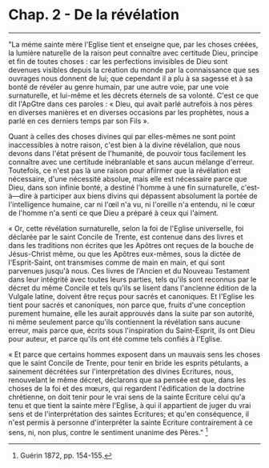 # Chap. 2 - De la révélation

***

"La méme sainte mère l'Eglise tient et enseigne que, par les choses créées, la lumière naturelle de la raison peut connaître avec certitude Dieu, principe et fin de toutes choses : car les perfections invisibles de Dieu sont devenues visibles depuis la création du monde par la connaissance que ses ouvrages nous donnent de lui; que cependant il a plu à sa sagesse et à sa bonté de révéler au genre humain, par une autre voie, par une voie surnaturelle, et lui-même et les décrets éternels de sa volonté. C'est ce que dit l'ApGtre dans ces paroles : « Dieu, qui avait parlé autrefois à nos pères en diverses manières et en diverses occasions par les prophètes, nous a parlé en ces derniers temps par son Fils ».

Quant à celles des choses divines qui par elles-mêmes ne sont point inaccessibles à notre raison, c'est bien à la divine révélalion, que nous devons dans l'état présent de l'humanité, de pouvoir tous facilement les connaître avec une certitude inébranlable et sans aucun mélange d'erreur. Toutefois, ce n'est pas là une raison pour afiirmer que la révélation est nécessaire, d'une nécessité absolue, mais elle est nécessaire parce que Dieu, dans son infinie bonté, a destiné l'homme à une fin surnaturelle, c'est-à—dire à participer aux biens divins qui dépassent absolument la portée de l'intelligence humaine, car ni l'œil n'a vu, ni l'oreille n'a entendu, ni le cœur de l'homme n'a senti ce que Dieu a préparé à ceux qui l'aiment.

« Or, cette révélation surnaturelle, selon la foi de l'Eglise universelle, foi déclarée par le saint Concile de Trente, est contenue dans des livres et dans les traditions non écrites que les Apôtres ont reçues de la bouche de Jésus-Christ même, ou que les Apôtres eux-mêmes, sous la dictée de l'Esprit-Saint, ont transmises comme de main en main, et qui sont parvenues jusqu'à nous. Ces livres de l'Ancien et du Nouveau Testament dans leur intégrité avec toutes leurs parties, tels qu'ils sont reconnus par le décret du même Concile et tels qu'ils se lisent dans l'ancienne édition de la Vulgale latine, doivent être reçus pour sacrés et canoniques. Et l'Eglise les tient pour sacrés et canoniques, non parce que, fruits d'une conception purement humaine, elle les aurait approuvés dans la suite par son autorité, ni même seulement parce qu'ils contiennent la révélation sans aucune erreur, mais parce que, écrits sous l'inspiration du Saint-Esprit, ils ont Dieu pour auteur, et parce qu'ils ont été comme tels confiés à l'Eglise.

« Et parce que certains hommes exposent dans un mauvais sens les choses que le saint Concile de Trente, pour tenir en bride les esprits pétulants, a sainement décrétées sur l'interprétation des divines Ecritures, nous, renouvelant le même décret, déclarons que sa pensée est que, dans les choses de la foi et des mœurs, qui regardent l'édification de la doctrine chrétienne, on doit tenir pour le vrai sens de la sainte Ecriture celui qu'a tenu et que tient la sainte mère l'Eglise, à qui il appartient de juger du vrai sens et de l'interprétation des saintes Ecritures; et qu'en conséquence, il n'est permis à personne d'interpréter la sainte Ecriture contrairement à ce sens, ni, non plus, contre le sentiment unanime des Pères." [^1]

[^1]: Guérin 1872, pp. 154-155.
